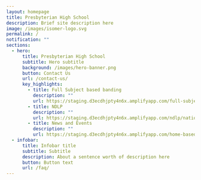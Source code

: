```yaml
---
layout: homepage
title: Presbyterian High School
description: Brief site description here
image: /images/isomer-logo.svg
permalink: /
notification: ""
sections:
  - hero:
      title: Presbyterian High School
      subtitle: Hero subtitle
      background: /images/hero-banner.png
      button: Contact Us
      url: /contact-us/
      key_highlights:
        - title: Full Subject based banding
          description: ""
          url: https://staging.d3ecdhjpty4n6x.amplifyapp.com/full-subject-based-banding/full-subject-based-banding/
        - title: NDLP
          description: ""
          url: https://staging.d3ecdhjpty4n6x.amplifyapp.com/ndlp/national-digital-literacy-programme/
        - title: News and Events
          description: ""
          url: https://staging.d3ecdhjpty4n6x.amplifyapp.com/home-based-learning-hbl/hbl-timetable/
  - infobar:
      title: Infobar title
      subtitle: Subtitle
      description: About a sentence worth of description here
      button: Button text
      url: /faq/
---
```

